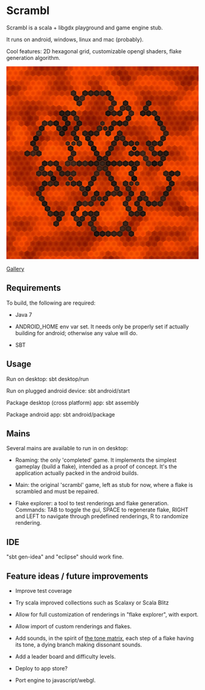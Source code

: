 Scrambl
=======

Scrambl is a scala + libgdx playground and game engine stub.

It runs on android, windows, linux and mac (probably).

Cool features: 2D hexagonal grid, customizable opengl shaders, flake generation algorithm.

![such flake!](screen_1404823834291.png?raw=true "A rendering example")

[Gallery](http://imgur.com/OfKU9T4,GCv0NQk,z8nFbfd,8FuXb6a,mzfKwo0,kdr4JnG,rNxV5M8,AlyuyEF)

Requirements
------------

To build, the following are required:

- Java 7

- ANDROID_HOME env var set. It needs only be properly set if actually building for android; otherwise any value will do.

- SBT

Usage
-----

Run on desktop: sbt desktop/run

Run on plugged android device: sbt android/start

Package desktop (cross platform) app: sbt assembly

Package android app: sbt android/package

Mains
-----

Several mains are available to run in on desktop:

- Roaming: the only 'completed' game. It implements the simplest gameplay (build a flake), intended as a proof of concept. It's the application actually packed in the android builds.

- Main: the original 'scrambl' game, left as stub for now, where a flake is scrambled and must be repaired.

- Flake explorer: a tool to test renderings and flake generation. Commands: TAB to toggle the gui, SPACE to regenerate flake, RIGHT and LEFT to navigate through predefined renderings, R to randomize rendering.

IDE
---

"sbt gen-idea" and "eclipse" should work fine.

Feature ideas / future improvements
-----------------------------------

- Improve test coverage

- Try scala improved collections such as Scalaxy or Scala Blitz

- Allow for full customization of renderings in "flake explorer", with export.

- Allow import of custom renderings and flakes.

- Add sounds, in the spirit of [the tone matrix](http://tonematrix.audiotool.com/), each step of a flake having its tone, a dying branch making dissonant sounds.

- Add a leader board and difficulty levels.

- Deploy to app store?

- Port engine to javascript/webgl.
